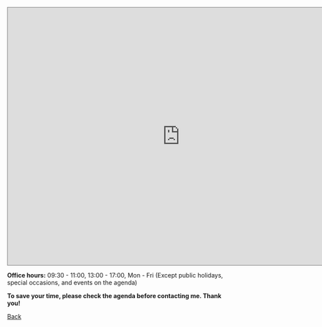 <iframe src="https://calendar.google.com/calendar/embed?height=600&wkst=2&ctz=Asia%2FHong_Kong&bgcolor=%23ffffff&title=MY%20Jiang's%20Agenda&hl=en&src=ZW4uaG9uZ19rb25nI2hvbGlkYXlAZ3JvdXAudi5jYWxlbmRhci5nb29nbGUuY29t&src=anU2b3VoajNubDBiZms4anJzM3FwcTJqaHI5bWc0YnJAaW1wb3J0LmNhbGVuZGFyLmdvb2dsZS5jb20&color=%230B8043&color=%23F6BF26" style="border:solid 1px #777" width="800" height="600" frameborder="0" scrolling="no"></iframe>


**Office hours:** 09:30 - 11:00, 13:00 - 17:00, Mon - Fri (Except public holidays, special occasions, and events on the agenda)

**To save your time, please check the agenda before contacting me. Thank you!**


[Back](jiangmy97.github.io)
